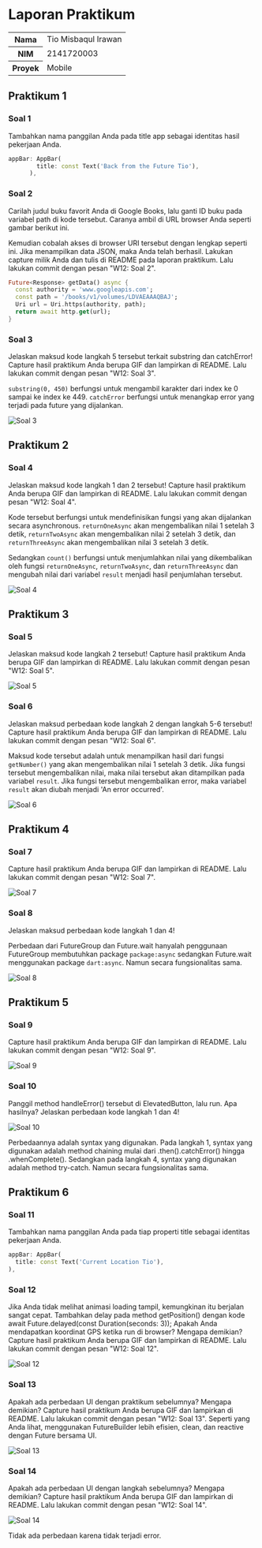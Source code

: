 # Laporan Praktikum

<table>
  <tr>
    <th>Nama</th>
    <td>Tio Misbaqul Irawan</td>
  </tr>
  <tr>
    <th>NIM</th>
    <td>2141720003</td>
  </tr>
  <tr>
    <th>Proyek</th>
    <td>Mobile</td>
  </tr>
</table>

## Praktikum 1

### Soal 1
Tambahkan nama panggilan Anda pada title app sebagai identitas hasil pekerjaan Anda.

```dart
appBar: AppBar(
        title: const Text('Back from the Future Tio'),
      ),
```

### Soal 2
Carilah judul buku favorit Anda di Google Books, lalu ganti ID buku pada variabel path di kode tersebut. Caranya ambil di URL browser Anda seperti gambar berikut ini.
 
Kemudian cobalah akses di browser URI tersebut dengan lengkap seperti ini. Jika menampilkan data JSON, maka Anda telah berhasil. Lakukan capture milik Anda dan tulis di README pada laporan praktikum. Lalu lakukan commit dengan pesan "W12: Soal 2".

```dart
Future<Response> getData() async {
  const authority = 'www.googleapis.com';
  const path = '/books/v1/volumes/LDVAEAAAQBAJ';
  Uri url = Uri.https(authority, path);
  return await http.get(url);
}
```

### Soal 3
Jelaskan maksud kode langkah 5 tersebut terkait substring dan catchError!
Capture hasil praktikum Anda berupa GIF dan lampirkan di README. Lalu lakukan commit dengan pesan "W12: Soal 3".

`substring(0, 450)` berfungsi untuk mengambil karakter dari index ke 0 sampai ke index ke 449. `catchError` berfungsi untuk menangkap error yang terjadi pada future yang dijalankan.

![Soal 3](docs/s3.gif)

## Praktikum 2

### Soal 4
Jelaskan maksud kode langkah 1 dan 2 tersebut!
Capture hasil praktikum Anda berupa GIF dan lampirkan di README. Lalu lakukan commit dengan pesan "W12: Soal 4".

Kode tersebut berfungsi untuk mendefinisikan fungsi yang akan dijalankan secara asynchronous. `returnOneAsync` akan mengembalikan nilai 1 setelah 3 detik, `returnTwoAsync` akan mengembalikan nilai 2 setelah 3 detik, dan `returnThreeAsync` akan mengembalikan nilai 3 setelah 3 detik.

Sedangkan `count()` berfungsi untuk menjumlahkan nilai yang dikembalikan oleh fungsi `returnOneAsync`, `returnTwoAsync`, dan `returnThreeAsync` dan mengubah nilai dari variabel `result` menjadi hasil penjumlahan tersebut.

![Soal 4](docs/s4.gif)

## Praktikum 3

### Soal 5
Jelaskan maksud kode langkah 2 tersebut!
Capture hasil praktikum Anda berupa GIF dan lampirkan di README. Lalu lakukan commit dengan pesan "W12: Soal 5".

![Soal 5](docs/s5.gif)

### Soal 6
Jelaskan maksud perbedaan kode langkah 2 dengan langkah 5-6 tersebut!
Capture hasil praktikum Anda berupa GIF dan lampirkan di README. Lalu lakukan commit dengan pesan "W12: Soal 6".

Maksud kode tersebut adalah untuk menampilkan hasil dari fungsi `getNumber()` yang akan mengembalikan nilai 1 setelah 3 detik. Jika fungsi tersebut mengembalikan nilai, maka nilai tersebut akan ditampilkan pada variabel `result`. Jika fungsi tersebut mengembalikan error, maka variabel `result` akan diubah menjadi 'An error occurred'.

![Soal 6](docs/s5.gif)

## Praktikum 4

### Soal 7
Capture hasil praktikum Anda berupa GIF dan lampirkan di README. Lalu lakukan commit dengan pesan "W12: Soal 7".

![Soal 7](docs/s7.gif)

### Soal 8
Jelaskan maksud perbedaan kode langkah 1 dan 4!

Perbedaan dari FutureGroup dan Future.wait hanyalah penggunaan FutureGroup membutuhkan package `package:async` sedangkan Future.wait menggunakan package `dart:async`. Namun secara fungsionalitas sama.

![Soal 8](docs/s8.gif)

## Praktikum 5

### Soal 9
Capture hasil praktikum Anda berupa GIF dan lampirkan di README. Lalu lakukan commit dengan pesan "W12: Soal 9".

![Soal 9](docs/s9.gif)

### Soal 10
Panggil method handleError() tersebut di ElevatedButton, lalu run. Apa hasilnya? Jelaskan perbedaan kode langkah 1 dan 4!

![Soal 10](docs/s10.gif)

Perbedaannya adalah syntax yang digunakan. Pada langkah 1, syntax yang digunakan adalah method chaining mulai dari .then().catchError() hingga .whenComplete(). Sedangkan pada langkah 4, syntax yang digunakan adalah method try-catch. Namun secara fungsionalitas sama.

## Praktikum 6

### Soal 11
Tambahkan nama panggilan Anda pada tiap properti title sebagai identitas pekerjaan Anda.

```dart
appBar: AppBar(
  title: const Text('Current Location Tio'),
),
```

### Soal 12
Jika Anda tidak melihat animasi loading tampil, kemungkinan itu berjalan sangat cepat. Tambahkan delay pada method getPosition() dengan kode await Future.delayed(const Duration(seconds: 3));
Apakah Anda mendapatkan koordinat GPS ketika run di browser? Mengapa demikian?
Capture hasil praktikum Anda berupa GIF dan lampirkan di README. Lalu lakukan commit dengan pesan "W12: Soal 12".

![Soal 12](docs/s12.gif)

### Soal 13
Apakah ada perbedaan UI dengan praktikum sebelumnya? Mengapa demikian?
Capture hasil praktikum Anda berupa GIF dan lampirkan di README. Lalu lakukan commit dengan pesan "W12: Soal 13".
Seperti yang Anda lihat, menggunakan FutureBuilder lebih efisien, clean, dan reactive dengan Future bersama UI.

![Soal 13](docs/s13.gif)

### Soal 14
Apakah ada perbedaan UI dengan langkah sebelumnya? Mengapa demikian?
Capture hasil praktikum Anda berupa GIF dan lampirkan di README. Lalu lakukan commit dengan pesan "W12: Soal 14".

![Soal 14](docs/s13.gif)

Tidak ada perbedaan karena tidak terjadi error.

